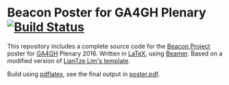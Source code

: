 # Beacon Poster for GA4GH Plenary [![Build Status](https://travis-ci.org/mcupak/beacon-poster-ga4gh-plenary.svg?branch=master)](https://travis-ci.org/mcupak/beacon-poster-ga4gh-plenary)

This repository includes a complete source code for the [Beacon Project](http://ga4gh.org/#/beacon) poster for [GA4GH](https://genomicsandhealth.org/) Plenary 2016. Written in [LaTeX](https://www.latex-project.org/), using [Beamer](https://www.ctan.org/pkg/beamer). Based on a modified version of [LianTze Lim's template](https://www.overleaf.com/latex/templates/yet-another-beamerposter-theme-with-variable-sizes-and-colour-themes-landscape/tcwvmhjsfbdk#.WGxsVJJq7bN).

Build using [pdflatex](http://www.tug.org/applications/pdftex/), see the final output in [poster.pdf](poster.pdf).
